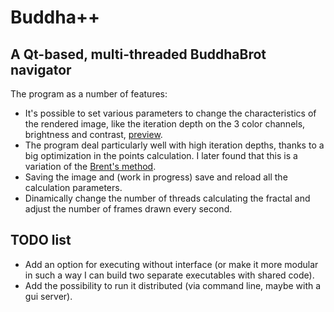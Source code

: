 # Buddha++
## A Qt-based, multi-threaded BuddhaBrot navigator

The program as a number of features:
* It's possible to set various parameters to change the characteristics of the rendered image, 
like the iteration depth on the 3 color channels, brightness and contrast, [preview](https://raw.github.com/emmmile/buddha/master/resources/gui.png).
* The program deal particularly well with high iteration depths, thanks to a big optimization in the points calculation.
I later found that this is a variation of the [Brent's method](http://en.wikipedia.org/wiki/Cycle_detection#Brent.27s_algorithm).
* Saving the image and (work in progress) save and reload all the calculation parameters.
* Dinamically change the number of threads calculating the fractal and adjust the number of frames drawn every second.


## TODO list
* Add an option for executing without interface (or make it more modular in such a way I can build two separate executables with shared code).
* Add the possibility to run it distributed (via command line, maybe with a gui server).
